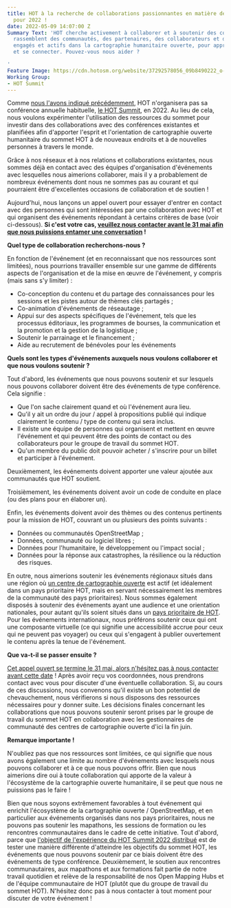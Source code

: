 ```yaml
---
title: HOT à la recherche de collaborations passionnantes en matière de conférences
  pour 2022 !
date: 2022-05-09 14:07:00 Z
Summary Text: 'HOT cherche activement à collaborer et à soutenir des conférences qui
  rassemblent des communautés, des partenaires, des collaborateurs et des partisans,
  engagés et actifs dans la cartographie humanitaire ouverte, pour apprendre, partager
  et se connecter. Pouvez-vous nous aider ?

'
Feature Image: https://cdn.hotosm.org/website/37292578056_09b8490222_o-d357ef.jpg
Working Group:
- HOT Summit
---
```


Comme [nous l'avons indiqué précédemment](https://summit.hotosm.org/), HOT n'organisera pas sa conférence annuelle habituelle, [le HOT Summit](https://summit.hotosm.org/), en 2022. Au lieu de cela, nous voulons expérimenter l'utilisation des ressources du sommet pour investir dans des collaborations avec des conférences existantes et planifiées afin d'apporter l'esprit et l'orientation de cartographie ouverte humanitaire du sommet HOT à de nouveaux endroits et à de nouvelles personnes à travers le monde.

Grâce à nos réseaux et à nos relations et collaborations existantes, nous sommes déjà en contact avec des équipes d'organisation d'événements avec lesquelles nous aimerions collaborer, mais il y a probablement de nombreux événements dont nous ne sommes pas au courant et qui pourraient être d'excellentes occasions de collaboration et de soutien !

Aujourd'hui, nous lançons un appel ouvert pour essayer d'entrer en contact avec des personnes qui sont intéressées par une collaboration avec HOT et qui organisent des événements répondant à certains critères de base (voir ci-dessous). **Si c'est votre cas, [veuillez nous contacter avant le 31 mai afin que nous puissions entamer une conversation](https://forms.gle/ton53h4gUD5VTqQC9) !**

**Quel type de collaboration recherchons-nous ?**

En fonction de l'événement (et en reconnaissant que nos ressources sont limitées), nous pourrions travailler ensemble sur une gamme de différents aspects de l'organisation et de la mise en œuvre de l'événement, y compris (mais sans s'y limiter) :
* Co-conception du contenu et du partage des connaissances pour les sessions et les pistes autour de thèmes clés partagés ;
* Co-animation d'événements de réseautage ;
* Appui sur des aspects spécifiques de l'événement, tels que les processus éditoriaux, les programmes de bourses, la communication et la promotion et la gestion de la logistique ;
* Soutenir le parrainage et le financement ;
* Aide au recrutement de bénévoles pour les événements

**Quels sont les types d'événements auxquels nous voulons collaborer et que nous voulons soutenir ?**

Tout d'abord, les événements que nous pouvons soutenir et sur lesquels nous pouvons collaborer doivent être des événements de type conférence. Cela signifie :
* Que l'on sache clairement quand et où l'événement aura lieu.
* Qu'il y ait un ordre du jour / appel à propositions publié qui indique clairement le contenu / type de contenu qui sera inclus.
* Il existe une équipe de personnes qui organisent et mettent en œuvre l'événement et qui peuvent être des points de contact ou des collaborateurs pour le groupe de travail du sommet HOT.
* Qu'un membre du public doit pouvoir acheter / s'inscrire pour un billet et participer à l'événement.

Deuxièmement, les événements doivent apporter une valeur ajoutée aux communautés que HOT soutient.

Troisièmement, les événements doivent avoir un code de conduite en place (ou des plans pour en élaborer un).

Enfin, les événements doivent avoir des thèmes ou des contenus pertinents pour la mission de HOT, couvrant un ou plusieurs des points suivants :
* Données ou communautés OpenStreetMap ;
* Données, communauté ou logiciel libres ;
* Données pour l'humanitaire, le développement ou l'impact social ;
* Données pour la réponse aux catastrophes, la résilience ou la réduction des risques.

En outre, nous aimerions soutenir les événements régionaux situés dans une région où [un centre de cartographie ouverte](https://www.hotosm.org/hubs/) est actif (et idéalement dans un pays prioritaire HOT, mais en servant nécessairement les membres de la communauté des pays prioritaires). Nous sommes également disposés à soutenir des événements ayant une audience et une orientation nationales, pour autant qu'ils soient situés dans un [pays prioritaire de HOT](https://wiki.openstreetmap.org/wiki/Humanitarian_OSM_Team/Priority_countries). Pour les événements internationaux, nous préférons soutenir ceux qui ont une composante virtuelle (ce qui signifie une accessibilité accrue pour ceux qui ne peuvent pas voyager) ou ceux qui s'engagent à publier ouvertement le contenu après la tenue de l'événement.

**Que va-t-il se passer ensuite ?**

[Cet appel ouvert se termine le 31 mai, alors n'hésitez pas à nous contacter avant cette date](https://forms.gle/ton53h4gUD5VTqQC9) ! Après avoir reçu vos coordonnées, nous prendrons contact avec vous pour discuter d'une éventuelle collaboration. Si, au cours de ces discussions, nous convenons qu'il existe un bon potentiel de chevauchement, nous vérifierons si nous disposons des ressources nécessaires pour y donner suite. Les décisions finales concernant les collaborations que nous pouvons soutenir seront prises par le groupe de travail du sommet HOT en collaboration avec les gestionnaires de communauté des centres de cartographie ouverte d'ici la fin juin.

**Remarque importante !**

N'oubliez pas que nos ressources sont limitées, ce qui signifie que nous avons également une limite au nombre d'événements avec lesquels nous pouvons collaborer et à ce que nous pouvons offrir. Bien que nous aimerions dire oui à toute collaboration qui apporte de la valeur à l'écosystème de la cartographie ouverte humanitaire, il se peut que nous ne puissions pas le faire !

Bien que nous soyons extrêmement favorables à tout événement qui enrichit l'écosystème de la cartographie ouverte / OpenStreetMap, et en particulier aux événements organisés dans nos pays prioritaires, nous ne pouvons pas soutenir les mapathons, les sessions de formation ou les rencontres communautaires dans le cadre de cette initiative. Tout d'abord, parce que [l'objectif de l'expérience du HOT Summit 2022 distribué](https://www.hotosm.org/updates/update-on-the-2022-and-2023-summits/) est de tester une manière différente d'atteindre les objectifs du sommet HOT, les événements que nous pouvons soutenir par ce biais doivent être des événements de type conférence. Deuxièmement, le soutien aux rencontres communautaires, aux mapathons et aux formations fait partie de notre travail quotidien et relève de la responsabilité de nos Open Mapping Hubs et de l'équipe communautaire de HOT (plutôt que du groupe de travail du sommet HOT). N'hésitez donc pas à nous contacter à tout moment pour discuter de votre événement !
